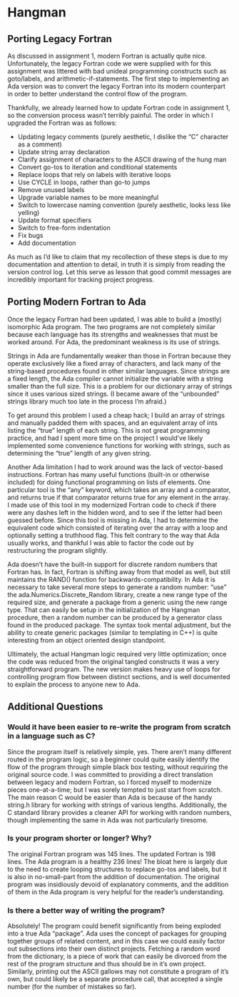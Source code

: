 Hangman
===

Porting Legacy Fortran
---

As discussed in assignment 1, modern Fortran is actually quite nice.
Unfortunately, the legacy Fortran code we were supplied with for this
assignment was littered with bad unideal programming constructs such as
goto/labels, and arithmetic-if-statements. The first step to implementing an
Ada version was to convert the legacy Fortran into its modern counterpart in
order to better understand the control flow of the program.

Thankfully, we already learned how to update Fortran code in assignment 1, so
the conversion process wasn’t terribly painful. The order in which I upgraded
the Fortran was as follows:

- Updating legacy comments (purely aesthetic, I dislike the “C” character as a
comment)
- Update string array declaration
- Clarify assignment of characters to the ASCII drawing of the hung man
- Convert go-tos to iteration and conditional statements
- Replace loops that rely on labels with iterative loops
- Use CYCLE in loops, rather than go-to jumps
- Remove unused labels
- Upgrade variable names to be more meaningful
- Switch to lowercase naming convention (purely aesthetic, looks less like
yelling)
- Update format specifiers
- Switch to free-form indentation
- Fix bugs
- Add documentation

As much as I’d like to claim that my recollection of these steps is due to my
documentation and attention to detail, in truth it is simply from reading the
version control log. Let this serve as lesson that good commit messages are
incredibly important for tracking project progress.

Porting Modern Fortran to Ada
---

Once the legacy Fortran had been updated, I was able to build a (mostly)
isomorphic Ada program. The two programs are not completely similar because
each language has its strengths and weaknesses that must be worked around. For
Ada, the predominant weakness is its use of strings.

Strings in Ada are fundamentally weaker than those in Fortran because they
operate exclusively like a fixed array of characters, and lack many of the
string-based procedures found in other similar languages. Since strings are a
fixed length, the Ada compiler cannot initialize the variable with a string
smaller than the full size. This is a problem for our dictionary array of
strings since it uses various sized strings. (I became aware of the “unbounded”
strings library much too late in the process I’m afraid.)

To get around this problem I used a cheap hack; I build an array of strings and
manually padded them with spaces, and an equivalent array of ints listing the
“true” length of each string. This is not great programming practice, and had I
spent more time on the project I would’ve likely implemented some convenience
functions for working with strings, such as determining the “true” length of
any given string.

Another Ada limitation I had to work around was the lack of vector-based
instructions. Fortran has many useful functions (built-in or otherwise
included) for doing functional programming on lists of elements. One particular
tool is the “any” keyword, which takes an array and a comparator, and returns
true if that comparator returns true for any element in the array. I made use
of this tool in my modernized Fortran code to check if there were any dashes
left in the hidden word, and to see if the letter had been guessed before.
Since this tool is missing in Ada, I had to determine the equivalent code which
consisted of iterating over the array with a loop and optionally setting a
truthhood flag. This felt contrary to the way that Ada usually works, and
thankful I was able to factor the code out by restructuring the program
slightly.

Ada doesn’t have the built-in support for discrete random numbers that Fortran
has. In fact, Fortran is shifting away from that model as well, but still
maintains the RAND() function for backwards-compatibility. In Ada it is
necessary to take several more steps to generate a random number: “use” the
ada.Numerics.Discrete_Random library, create a new range type of the required
size, and generate a package from a generic using the new range type. That can
easily be setup in the initialization of the Hangman procedure, then a random
number can be produced by a generator class found in the produced package. The
syntax took mental adjustment, but the ability to create generic packages
(similar to templating in C++) is quite interesting from an object oriented
design standpoint.

Ultimately, the actual Hangman logic required very little optimization; once
the code was reduced from the original tangled constructs it was a very
straightforward program. The new version makes heavy use of loops for
controlling program flow between distinct sections, and is well documented to
explain the process to anyone new to Ada.

Additional Questions
--- 

### Would it have been easier to re-write the program from scratch in a language such as C?

Since the program itself is relatively simple, yes. There aren’t many different
routed in the program logic, so a beginner could quite easily identify the flow
of the program through simple black box testing, without requiring the original
source code. I was committed to providing a direct translation between legacy
and modern Fortran, so I forced myself to modernize pieces one-at-a-time; but I
was sorely tempted to just start from scratch. The main reason C would be
easier than Ada is because of the handy string.h library for working with
strings of various lengths. Additionally, the C standard library provides a
cleaner API for working with random numbers, though implementing the same in
Ada was not particularly tiresome.

### Is your program shorter or longer? Why?
The original Fortran program was 145 lines. The updated Fortran is 198 lines.
The Ada program is a healthy 236 lines! The bloat here is largely due to the
need to create looping structures to replace go-tos and labels, but it is also
in no-small-part from the addition of documentation. The original program was
insidiously devoid of explanatory comments, and the addition of them in the Ada
program is very helpful for the reader’s understanding.

### Is there a better way of writing the program?
Absolutely! The program could benefit significantly from being exploded into a
true Ada “package”. Ada uses the concept of packages for grouping together
groups of related content, and in this case we could easily factor out
subsections into their own distinct projects. Fetching a random word from the
dictionary, is a piece of work that can easily be divorced from the rest of the
program structure and thus should be in it’s own project. Similarly, printing
out the ASCII gallows may not constitute a program of it’s own, but could
likely be a separate procedure call, that accepted a single number (for the
number of mistakes so far).

